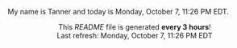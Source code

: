 My name is Tanner and today is Monday, October 7, 11:26 PM EDT.

<p align="center">This <i>README</i> file is generated <b>every 3 hours</b>!</br>Last refresh: Monday, October 7, 11:26 PM EDT<br /></p>
